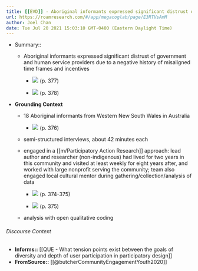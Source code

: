 ```yaml
---
title: [[EVD]] - Aboriginal informants expressed significant distrust of government and human service providers due to a negative history of misaligned time frames and incentives - [[@butcherCommunityEngagementYouth2020]]
url: https://roamresearch.com/#/app/megacoglab/page/E3RTVsAmM
author: Joel Chan
date: Tue Jul 20 2021 15:03:10 GMT-0400 (Eastern Daylight Time)
---
```


- Summary::

    - Aboriginal informants expressed significant distrust of government and human service providers due to a negative history of misaligned time frames and incentives

        - ![](https://firebasestorage.googleapis.com/v0/b/firescript-577a2.appspot.com/o/imgs%2Fapp%2Fmegacoglab%2F5LLcKHkab8.png?alt=media&token=d5c443b8-7649-40f3-ac18-2c5a21caae84) (p. 377)

        - ![](https://firebasestorage.googleapis.com/v0/b/firescript-577a2.appspot.com/o/imgs%2Fapp%2Fmegacoglab%2FL-f8Ukrn94.png?alt=media&token=5f38bb0d-4803-4f9c-b735-5e7c7cade653) (p. 378)
- **Grounding Context**

    - 18 Aboriginal informants from Western New South Wales in Australia

        - ![](https://firebasestorage.googleapis.com/v0/b/firescript-577a2.appspot.com/o/imgs%2Fapp%2Fmegacoglab%2FYlGeDs-mGn.png?alt=media&token=e43ce6ca-9a86-4fe1-9585-9097f5d86563) (p. 376)

    - semi-structured interviews, about 42 minutes each

    - engaged in a [[m/Participatory Action Research]] approach: lead author and researcher (non-indigenous) had lived for two years in this community and visited at least weekly for eight years after, and worked with large nonprofit serving the community; team also engaged local cultural mentor during gathering/collection/analysis of data

        - ![](https://firebasestorage.googleapis.com/v0/b/firescript-577a2.appspot.com/o/imgs%2Fapp%2Fmegacoglab%2FgOnJd5Mau_.png?alt=media&token=df493ca1-294d-4beb-8a5f-fec2f345be9a) (p. 374-375)

        - ![](https://firebasestorage.googleapis.com/v0/b/firescript-577a2.appspot.com/o/imgs%2Fapp%2Fmegacoglab%2FO_Ij6wqv8d.png?alt=media&token=7cfa2bea-94bf-48c7-88c6-c8f991d03156) (p. 375)

    - analysis with open qualitative coding

###### Discourse Context

- **Informs::** [[QUE - What tension points exist between the goals of diversity and depth of user participation in participatory design]]
- **FromSource::** [[@butcherCommunityEngagementYouth2020]]
